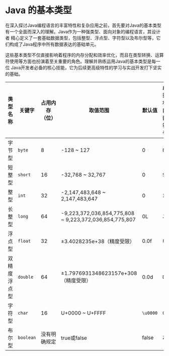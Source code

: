 # Java 的基本类型

在深入探讨Java编程语言的丰富特性和复杂应用之前，首先要对Java的基本类型有一个全面而深入的理解。Java作为一种强类型、面向对象的编程语言，其设计者
精心定义了一套基础数据类型，包括整型、浮点型、字符型以及布尔型等，它们构成了Java程序中所有数据表达的基础单元。

这些基本类型不仅直接影响着程序的内存分配和效率优化，而且在类型转换、运算符使用等方面也扮演着至关重要的角色。理解并熟练运用Java的基本类型是每一位
Java开发者必备的核心技能，它为后续更高级特性的学习与实战开发打下坚实的基础。

| 类型名称   | 关键字       | 占用内存（位） | 取值范围                                                   | 默认值      | 虚拟机内部符号 |
|--------|-----------|---------|--------------------------------------------------------|----------|---------|
| 字节型    | `byte`    | 8       | -128 ~ 127                                             | 0        | `B`     |
| 短整型    | `short`   | 16      | -32,768 ~ 32,767                                       | 0        | `S`     |
| 整型     | `int`     | 32      | -2,147,483,648 ~ 2,147,483,647                         | 0        | `I`     |
| 长整型    | `long`    | 64      | -9,223,372,036,854,775,808 ~ 9,223,372,036,854,775,807 | 0L       | `J`     |
| 浮点型    | `float`   | 32      | ±3.4028235e+38（精度受限）                                   | 0.0f     | `F`     |
| 双精度浮点型 | `double`  | 64      | ±1.7976931348623157e+308（精度受限）                         | 0.0d     | `D`     |
| 字符型    | `char`    | 16      | U+0000 ~ U+FFFF                                        | `\u0000` | `C`     |
| 布尔型    | `boolean` | 没有明确规定  | true或false                                             | false    | `Z`     |

